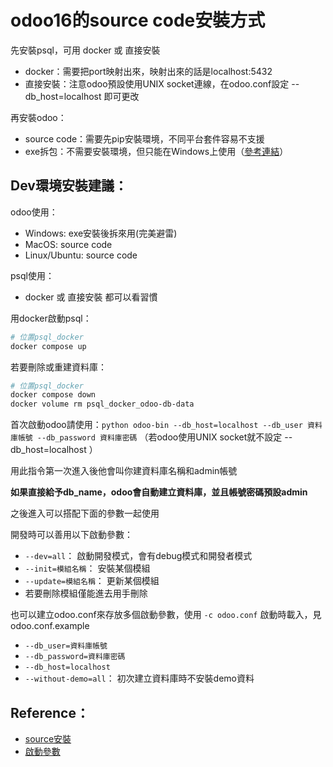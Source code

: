 # odoo16的source code安裝方式

先安裝psql，可用 docker 或 直接安裝

- docker：需要把port映射出來，映射出來的話是localhost:5432
- 直接安裝：注意odoo預設使用UNIX socket連線，在odoo.conf設定 --db_host=localhost 即可更改

再安裝odoo：

- source code：需要先pip安裝環境，不同平台套件容易不支援
- exe拆包：不需要安裝環境，但只能在Windows上使用（[參考連結](https://stackoverflow.com/questions/75569858how-to-install-odoo-on-windows-along-with-other-version-and-run-it-without-error)）

## Dev環境安裝建議：

odoo使用：

- Windows: exe安裝後拆來用(完美避雷)
- MacOS: source code
- Linux/Ubuntu: source code

psql使用：

- docker 或 直接安裝 都可以看習慣

用docker啟動psql：

```bash
# 位置psql_docker
docker compose up
```

若要刪除或重建資料庫：

```bash
# 位置psql_docker
docker compose down
docker volume rm psql_docker_odoo-db-data
```

首次啟動odoo請使用：`python odoo-bin --db_host=localhost --db_user 資料庫帳號 --db_password 資料庫密碼`
（若odoo使用UNIX socket就不設定 --db_host=localhost ）

用此指令第一次進入後他會叫你建資料庫名稱和admin帳號

**如果直接給予db_name，odoo會自動建立資料庫，並且帳號密碼預設admin**

之後進入可以搭配下面的參數一起使用

開發時可以善用以下啟動參數：

- `--dev=all`： 啟動開發模式，會有debug模式和開發者模式
- `--init=模組名稱`： 安裝某個模組
- `--update=模組名稱`： 更新某個模組
- 若要刪除模組僅能進去用手刪除

也可以建立odoo.conf來存放多個啟動參數，使用 `-c odoo.conf` 啟動時載入，見odoo.conf.example
- `--db_user=資料庫帳號`
- `--db_password=資料庫密碼`
- `--db_host=localhost`
- `--without-demo=all`： 初次建立資料庫時不安裝demo資料

## Reference：

- [source安裝](https://www.odoo.com/documentation/16.0/administration/install/source.html)
- [啟動參數](https://www.odoo.com/documentation/16.0/developer/reference/cli.html)